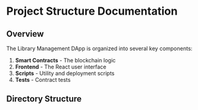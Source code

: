 # Project Structure Documentation

## Overview

The Library Management DApp is organized into several key components:

1. **Smart Contracts** - The blockchain logic
2. **Frontend** - The React user interface
3. **Scripts** - Utility and deployment scripts
4. **Tests** - Contract tests

## Directory Structure

